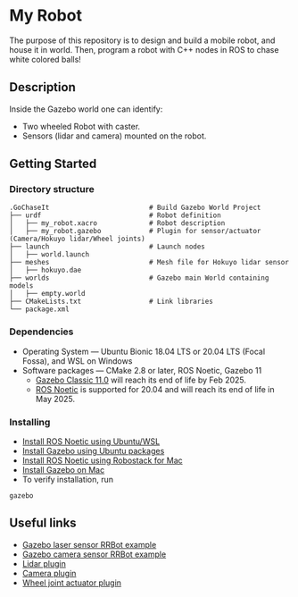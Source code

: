 # My Robot
The purpose of this repository is to design and build a mobile robot, and house it in world. Then, program a robot with C++ nodes in ROS to chase white colored balls!

## Description
Inside the Gazebo world one can identify:

* Two wheeled Robot with caster.
* Sensors (lidar and camera) mounted on the robot.

## Getting Started

### Directory structure
    .GoChaseIt                         # Build Gazebo World Project 
    ├── urdf                           # Robot definition 
    │   ├── my_robot.xacro             # Robot description
    │   ├── my_robot.gazebo            # Plugin for sensor/actuator (Camera/Hokuyo lidar/Wheel joints)
    ├── launch                         # Launch nodes      
    │   ├── world.launch
    ├── meshes                         # Mesh file for Hokuyo lidar sensor      
    │   ├── hokuyo.dae
    ├── worlds                         # Gazebo main World containing models 
    │   ├── empty.world
    ├── CMakeLists.txt                 # Link libraries 
    └── package.xml                          

### Dependencies

* Operating System — Ubuntu Bionic 18.04 LTS or 20.04 LTS (Focal Fossa), and WSL on Windows
* Software packages — CMake 2.8 or later, ROS Noetic, Gazebo 11
    * [Gazebo Classic 11.0](https://classic.gazebosim.org/) will reach its end of life by Feb 2025.
    * [ROS Noetic](https://wiki.ros.org/noetic) is supported for 20.04 and will reach its end of life in May 2025.

### Installing

* [Install ROS Noetic using Ubuntu/WSL](https://wiki.ros.org/noetic/Installation/Ubuntu)
* [Install Gazebo using Ubuntu packages](https://classic.gazebosim.org/tutorials?tut=install_ubuntu)
* [Install ROS Noetic using Robostack for Mac](https://robostack.github.io/GettingStarted.html)
* [Install Gazebo on Mac](https://classic.gazebosim.org/tutorials?tut=install_on_mac&cat=install)
* To verify installation, run
```
gazebo
```

## Useful links

* [Gazebo laser sensor RRBot example](https://classic.gazebosim.org/tutorials?tut=ros_gzplugins#Laser)
* [Gazebo camera sensor RRBot example](https://classic.gazebosim.org/tutorials?tut=ros_gzplugins#Camera)
* [Lidar plugin](https://github.com/gazebosim/gazebo-classic/blob/gazebo11/plugins/RayPlugin.cc)
* [Camera plugin](https://github.com/gazebosim/gazebo-classic/blob/gazebo11/plugins/CameraPlugin.cc)
* [Wheel joint actuator plugin](https://github.com/gazebosim/gazebo-classic/blob/gazebo11/plugins/CameraPlugin.cc)
